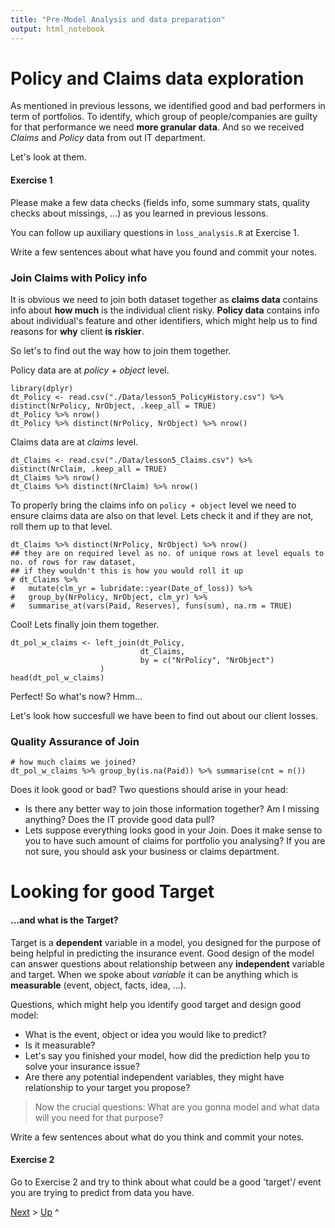 ```yaml
---
title: "Pre-Model Analysis and data preparation"
output: html_notebook
---
```


# Policy and Claims data exploration
As mentioned in previous lessons, we identified good and bad performers in term of portfolios. To identify, which group of people/companies are guilty for that performance we need **more granular data**. And so we received *Claims* and *Policy* data from out IT department.

Let's look at them.

#### Exercise 1
Please make a few data checks (fields info, some summary stats, quality checks about missings, ...) as you learned in previous lessons.

You can follow up auxiliary questions in `loss_analysis.R` at Exercise 1.

Write a few sentences about what have you found and commit your notes.



### Join Claims with Policy info
It is obvious we need to join both dataset together as __claims data__ contains info about __how much__ is the individual client risky. __Policy data__ contains info about individual's feature and other identifiers, which might help us to find reasons for __why__ client __is riskier__.

So let's to find out the way how to join them together.

Policy data are at *policy + object* level.
```{r}
library(dplyr)
dt_Policy <- read.csv("./Data/lesson5_PolicyHistory.csv") %>% distinct(NrPolicy, NrObject, .keep_all = TRUE) 
dt_Policy %>% nrow()
dt_Policy %>% distinct(NrPolicy, NrObject) %>% nrow() 
```

Claims data are at *claims* level. 
```{r}
dt_Claims <- read.csv("./Data/lesson5_Claims.csv") %>% distinct(NrClaim, .keep_all = TRUE)
dt_Claims %>% nrow()
dt_Claims %>% distinct(NrClaim) %>% nrow()
```

To properly bring the claims info on `policy + object` level we need to ensure claims data are also on that level. Lets check it and if they are not, roll them up to that level. 

```{r}
dt_Claims %>% distinct(NrPolicy, NrObject) %>% nrow()
## they are on required level as no. of unique rows at level equals to no. of rows for raw dataset, 
## if they wouldn't this is how you would roll it up
# dt_Claims %>% 
#   mutate(clm_yr = lubridate::year(Date_of_loss)) %>% 
#   group_by(NrPolicy, NrObject, clm_yr) %>% 
#   summarise_at(vars(Paid, Reserves), funs(sum), na.rm = TRUE)
```

Cool! Lets finally join them together.
```{r}
dt_pol_w_claims <- left_join(dt_Policy, 
                             dt_Claims, 
                             by = c("NrPolicy", "NrObject")
                    )
head(dt_pol_w_claims)
```

Perfect! So what's now? Hmm...

Let's look how succesfull we have been to find out about our client losses.

### Quality Assurance of Join
```{r}
# how much claims we joined?
dt_pol_w_claims %>% group_by(is.na(Paid)) %>% summarise(cnt = n())
```

Does it look good or bad? Two questions should arise in your head:

  - Is there any better way to join those information together? Am I missing anything? Does the IT provide good data pull?
  - Lets suppose everything looks good in your Join. Does it make sense to you to have such amount of claims for portfolio you analysing? If you are not sure, you should ask your business or claims department.

# Looking for good Target

#### ...and what is the Target?
Target is a __dependent__ variable in a model, you designed for the purpose of being helpful in predicting the insurance event. Good design of the model can answer questions about relationship between any __independent__ variable and target. When we spoke about _variable_ it can be anything which is __measurable__ (event, object, facts, idea, ...).

Questions, which might help you identify good target and design good model:

- What is the event, object or idea you would like to predict?
- Is it measurable?
- Let's say you finished your model, how did the prediction help you to solve your insurance issue?
- Are there any potential independent variables, they might have relationship to your target you propose?

> Now the crucial questions: What are you gonna model and what data will you need for that purpose?



Write a few sentences about what do you think and commit your notes.



#### Exercise 2
Go to Exercise 2 and try to think about what could be a good 'target'/ event you are trying to predict from data you have.



[Next](target_and_one_way.md) > [Up](README.md) ^
